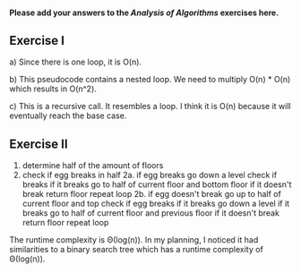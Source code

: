 #### Please add your answers to the ***Analysis of  Algorithms*** exercises here.

## Exercise I

a) Since there is one loop, it is O(n). 


b) This pseudocode contains a nested loop. We need to multiply O(n) * O(n) which results in O(n^2).


c) This is a recursive call. It resembles a loop. I think it is O(n) because it will eventually reach the base case.

## Exercise II

1. determine half of the amount of floors
2. check if egg breaks in half
2a.
if egg breaks
  go down a level
  check if breaks
    if it breaks
      go to half of current floor and bottom floor
    if it doesn't break
      return floor
  repeat loop
2b.
if egg doesn't break
  go up to half of current floor and top
  check if egg breaks
    if it breaks
      go down a level
      if it breaks
        go to half of current floor and previous floor
      if it doesn't break
        return floor
    repeat loop

The runtime complexity is Θ(log(n)). In my planning, I noticed it had similarities to a binary search tree which has a runtime complexity of Θ(log(n)).